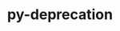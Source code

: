 ---
title: "py-deprecation"
layout: cache
categories: [package, develop]
meta: {"compilers": ["none"], "num_specs": 12, "num_specs_by_stack": {"data-vis-sdk": 4, "e4s": 4, "e4s-neoverse-v2": 4, "root": 12}, "oss": ["ubuntu20.04", "ubuntu22.04"], "platforms": ["linux"], "stacks": ["data-vis-sdk", "e4s", "e4s-neoverse-v2", "root"], "targets": ["neoverse_v2", "x86_64_v3"], "versions": ["2.1.0"]}
spec_details: [{"compiler": "none", "hash": "2u6kt6xyomwlhksdt7mmdbvou6l6jwze", "os": "ubuntu22.04", "platform": "linux", "size": "-", "stacks": ["e4s-neoverse-v2", "root"], "target": "neoverse_v2", "variants": ["build_system=python_pip"], "versions": ["2.1.0"]}, {"compiler": "none", "hash": "4uphmn4qqiccpx5x3xmsvt7f5f3qyhlf", "os": "ubuntu22.04", "platform": "linux", "size": "-", "stacks": ["e4s-neoverse-v2", "root"], "target": "neoverse_v2", "variants": ["build_system=python_pip"], "versions": ["2.1.0"]}, {"compiler": "none", "hash": "g52ytfva6yg5gtrblq67y6ucc6zrcwkp", "os": "ubuntu22.04", "platform": "linux", "size": "-", "stacks": ["e4s-neoverse-v2", "root"], "target": "neoverse_v2", "variants": ["build_system=python_pip"], "versions": ["2.1.0"]}, {"compiler": "none", "hash": "hze22su3y5ixqn6jycqwvsxwq3yl4t4g", "os": "ubuntu20.04", "platform": "linux", "size": "-", "stacks": ["data-vis-sdk", "root"], "target": "x86_64_v3", "variants": ["build_system=python_pip"], "versions": ["2.1.0"]}, {"compiler": "none", "hash": "i6vcmx25di7mkxgwl4ey7kq7ibe35nxl", "os": "ubuntu22.04", "platform": "linux", "size": "-", "stacks": ["e4s", "root"], "target": "x86_64_v3", "variants": ["build_system=python_pip"], "versions": ["2.1.0"]}, {"compiler": "none", "hash": "ijmxpo4axhn6wx4pbi3daqcxp3w5ov5s", "os": "ubuntu22.04", "platform": "linux", "size": "-", "stacks": ["e4s-neoverse-v2", "root"], "target": "neoverse_v2", "variants": ["build_system=python_pip"], "versions": ["2.1.0"]}, {"compiler": "none", "hash": "kecsbry6yxftzs245jvupdlelkmy2p23", "os": "ubuntu20.04", "platform": "linux", "size": "-", "stacks": ["data-vis-sdk", "root"], "target": "x86_64_v3", "variants": ["build_system=python_pip"], "versions": ["2.1.0"]}, {"compiler": "none", "hash": "rswgxdmndfuzqozj7zmudp7pus74fojz", "os": "ubuntu20.04", "platform": "linux", "size": "-", "stacks": ["data-vis-sdk", "root"], "target": "x86_64_v3", "variants": ["build_system=python_pip"], "versions": ["2.1.0"]}, {"compiler": "none", "hash": "s4rxmrthsrjzfmyboix6yq6x4iykrbfq", "os": "ubuntu22.04", "platform": "linux", "size": "-", "stacks": ["e4s", "root"], "target": "x86_64_v3", "variants": ["build_system=python_pip"], "versions": ["2.1.0"]}, {"compiler": "none", "hash": "sjl2jvem5bh6ffl7epfvblx457hsyfi2", "os": "ubuntu20.04", "platform": "linux", "size": "-", "stacks": ["data-vis-sdk", "root"], "target": "x86_64_v3", "variants": ["build_system=python_pip"], "versions": ["2.1.0"]}, {"compiler": "none", "hash": "x62bzf3y5mxuqvh2abpnmlhfiexk74ux", "os": "ubuntu22.04", "platform": "linux", "size": "-", "stacks": ["e4s", "root"], "target": "x86_64_v3", "variants": ["build_system=python_pip"], "versions": ["2.1.0"]}, {"compiler": "none", "hash": "y77gbx3q5wlu4i3r5axit5hs7jzi6yt4", "os": "ubuntu22.04", "platform": "linux", "size": "-", "stacks": ["e4s", "root"], "target": "x86_64_v3", "variants": ["build_system=python_pip"], "versions": ["2.1.0"]}]
---